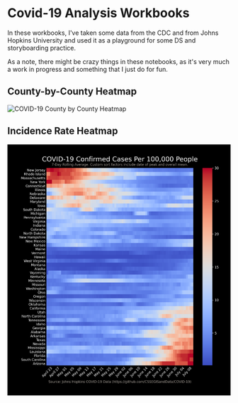 # Covid-19 Analysis Workbooks

In these workbooks, I've taken some data from the CDC and from Johns Hopkins University and used it as a playground for some DS and storyboarding practice. 

As a note, there might be crazy things in these notebooks, as it's very much a work in progress and something that I just do for fun. 

## County-by-County Heatmap
![COVID-19 County by County Heatmap](Output/covid19-animated-heatmap-by-county.gif)

## Incidence Rate Heatmap
![COVID-19 Incidence Case Heatmap](Output/covid19-incidence-case.png)

